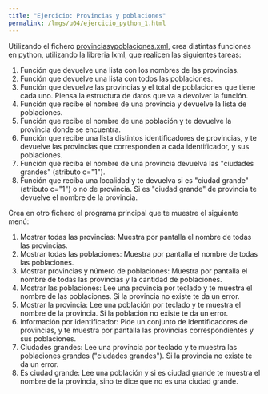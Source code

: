 ```yaml
---
title: "Ejercicio: Provincias y poblaciones"
permalink: /lmgs/u04/ejercicio_python_1.html
---
```


Utilizando el fichero [provinciasypoblaciones.xml](xml/provinciasypoblaciones.xml.zip), crea distintas funciones en python, utilizando la libreria lxml, que realicen las siguientes tareas:

1. Función que devuelve una lista con los nombres de las provincias.
2. Función que devuelve una lista con todos las poblaciones.
3. Función que devuelve las provincias y el total de poblaciones que tiene cada uno. Piensa la estructura de datos que va a devolver la función.
4. Función que recibe el nombre de una provincia y devuelve la lista de poblaciones.
5. Función que recibe el nombre de una población y te devuelve la provincia donde se encuentra.
6. Función que recibe una lista distintos identificadores de provincias, y te devuelve las provincias que corresponden a cada identificador, y sus poblaciones.
7. Función que reciba el nombre de una provincia devuelva las "ciudades grandes" (atributo c="1").
8. Función que reciba una localidad y te devuelva si es "ciudad grande" (atributo c="1") o no de provincia. Si es "ciudad grande" de provincia te devuelve el nombre de la provincia.


Crea en otro fichero el programa principal que te muestre el siguiente menú:

1. Mostrar todas las provincias: Muestra por pantalla el nombre de todas las provincias.
2. Mostrar todas las poblaciones: Muestra por pantalla el nombre de todas las poblaciones.
3. Mostrar provincias y número de poblaciones: Muestra por pantalla el nombre de todas las provincias y la cantidad de poblaciones.
4. Mostrar las poblaciones: Lee una provincia por teclado y te muestra el nombre de las poblaciones. Si la provincia no existe te da un error.
5. Mostrar la provincia: Lee una población por teclado y te muestra el nombre de la provincia. Si la población no existe te da un error.
6. Información por identificador: Pide un conjunto de identificadores de provincias, y te muestra por pantalla las provincias correspondientes y sus poblaciones.
7. Ciudades grandes: Lee una provincia por teclado y te muestra las poblaciones grandes ("ciudades grandes"). Si la provincia no existe te da un error.
8. Es ciudad grande: Lee una población y si es ciudad grande te muestra el nombre de la provincia, sino te dice que no es una ciudad grande.
